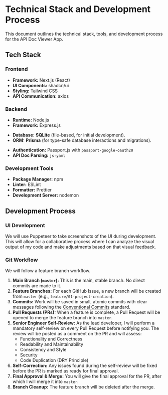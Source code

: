 
# Technical Stack and Development Process

This document outlines the technical stack, tools, and development process for the API Doc Viewer App.

## Tech Stack

### Frontend
- **Framework:** Next.js (React)
- **UI Components:** shadcn/ui
- **Styling:** Tailwind CSS
- **API Communication:** axios

### Backend
- **Runtime:** Node.js
- **Framework:** Express.js
*   **Database:** **SQLite** (file-based, for initial development).
*   **ORM:** **Prisma** (for type-safe database interactions and migrations).
- **Authentication:** Passport.js with `passport-google-oauth20`
- **API Doc Parsing:** `js-yaml`

### Development Tools
- **Package Manager:** npm
- **Linter:** ESLint
- **Formatter:** Prettier
- **Development Server:** nodemon

## Development Process

### UI Development
We will use Puppeteer to take screenshots of the UI during development. This will allow for a collaborative process where I can analyze the visual output of my code and make adjustments based on that visual feedback.

### Git Workflow
We will follow a feature branch workflow.

1.  **Main Branch (`master`):** This is the main, stable branch. No direct commits are made to it.
2.  **Feature Branches:** For each GitHub Issue, a new branch will be created from `master` (e.g., `feature/01-project-creation`).
3.  **Commits:** Work will be saved in small, atomic commits with clear messages following the [Conventional Commits](https://www.conventionalcommits.org/en/v1.0.0/) standard.
4.  **Pull Requests (PRs):** When a feature is complete, a Pull Request will be opened to merge the feature branch into `master`.
5.  **Senior Engineer Self-Review:** As the lead developer, I will perform a mandatory self-review on every Pull Request before notifying you. The review will be posted as a comment on the PR and will assess:
    - Functionality and Correctness
    - Readability and Maintainability
    - Consistency and Style
    - Security
    - Code Duplication (DRY Principle)
6.  **Self-Correction:** Any issues found during the self-review will be fixed before the PR is marked as ready for final approval.
7.  **Final Approval & Merge:** You will give the final approval for the PR, after which I will merge it into `master`.
8.  **Branch Cleanup:** The feature branch will be deleted after the merge.
